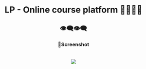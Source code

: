 <h1 align="center">LP - Online course platform 👨‍💻👨‍🎓</h1>

<h2 align="center">👁‍🗨👁‍🗨</h2>
<h3 align="center">📸Screenshot</h3>
<p>
<h1 align="center"><img src="./img/LP.gif"></h1>